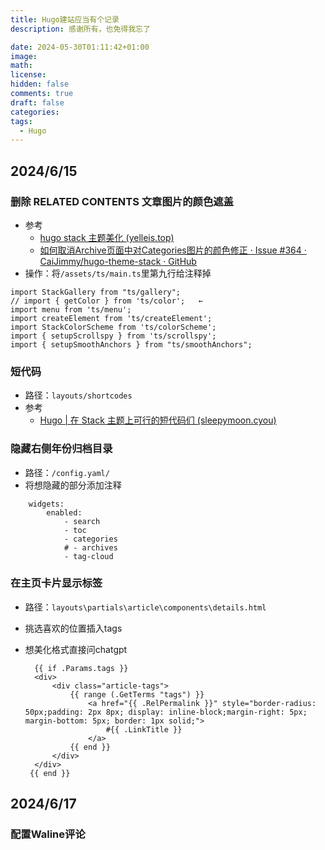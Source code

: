 ```yaml
---
title: Hugo建站应当有个记录
description: 感谢所有，也免得我忘了

date: 2024-05-30T01:11:42+01:00
image: 
math: 
license: 
hidden: false
comments: true
draft: false
categories: 
tags:
  - Hugo
---
```


## 2024/6/15
### 删除 RELATED CONTENTS 文章图片的颜色遮盖

- 参考 
  - [hugo stack 主题美化 (yelleis.top)](https://yelleis.top/p/61fdb627/) 
  - [如何取消Archive页面中对Categories图片的颜色修正 · Issue #364 · CaiJimmy/hugo-theme-stack · GitHub](https://github.com/CaiJimmy/hugo-theme-stack/issues/364)
- 操作：将`/assets/ts/main.ts`里第九行给注释掉
  
```
import StackGallery from "ts/gallery";
// import { getColor } from 'ts/color';   ←
import menu from 'ts/menu';
import createElement from 'ts/createElement';
import StackColorScheme from 'ts/colorScheme';
import { setupScrollspy } from 'ts/scrollspy';
import { setupSmoothAnchors } from "ts/smoothAnchors";
```

### 短代码

- 路径：`layouts/shortcodes`
- 参考 
  - [Hugo | 在 Stack 主题上可行的短代码们 (sleepymoon.cyou)](https://www.sleepymoon.cyou/2023/hugo-shortcodes/#%E6%91%98%E5%BD%95%E5%BC%95%E7%94%A8)

### 隐藏右侧年份归档目录
- 路径：`/config.yaml/`
- 将想隐藏的部分添加注释
  
```
    widgets:
        enabled:
            - search
            - toc
            - categories
            # - archives
            - tag-cloud
```

### 在主页卡片显示标签
- 路径：`layouts\partials\article\components\details.html`
- 挑选喜欢的位置插入tags
- 想美化格式直接问chatgpt
  
  ```
    {{ if .Params.tags }}
    <div>
        <div class="article-tags">
            {{ range (.GetTerms "tags") }}
                <a href="{{ .RelPermalink }}" style="border-radius: 50px;padding: 2px 8px; display: inline-block;margin-right: 5px; margin-bottom: 5px; border: 1px solid;">
                    #{{ .LinkTitle }}
                </a>
            {{ end }}
        </div>
    </div>
   {{ end }}
  ```

## 2024/6/17

### 配置Waline评论
